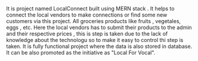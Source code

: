 It is project named LocalConnect built using MERN stack . It helps to connect the local vendors to make connections or find some new customers via this project. All groceries products like fruits , vegetales, eggs , etc. Here the local vendors has to submit their products to the admin and their respective prices , this is step is taken due to the lack of knowledge about the technologu so to make it easy to control thi step is taken. It is fully functional project where the data is also stored in database. It can be also promoted as the initiative as "Local For Vocal".
